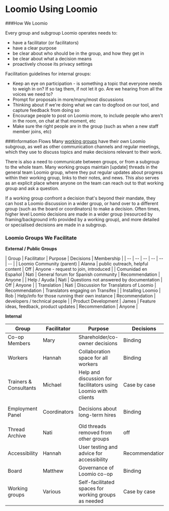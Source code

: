 # Loomio Using Loomio

###How We Loomio

Every group and subgroup Loomio operates needs to:

* have a facilitator (or facilitators)
* have a clear purpose
* be clear about who should be in the group, and how they get in
* be clear about what a decision means
* proactively choose its privacy settings

Facilitation guidelines for internal groups:

* Keep an eye on participation - is something a topic that everyone needs to weigh in on? If so tag them, if not let it go. Are we hearing from all the voices we need to?
* Prompt for proposals in more/many/most discussions
* Thinking about if we're doing what we can to dogfood on our tool, and capture feedback from doing so
* Encourage people to post on Loomio more, to include people who aren't in the room, on chat at that moment, etc
* Make sure the right people are in the group (such as when a new staff member joins, etc)

###Information Flows
Many [working groups](working_groups.html) have their own Loomio subgroup, as well as other communication channels and regular meetings, which they use to discuss topics and make decisions relevant to their work. 

There is also a need to communicate between groups, or from a subgroup to the whole team. Many working groups maintain [update] threads in the general team Loomio group, where they put regular updates about progress within their working group, links to their notes, and news. This also serves as an explicit place where anyone on the team can reach out to that working group and ask a question.

If a working group confront a decision that's beyond their mandate, they can host a Loomio discussion in a wider group, or hand over to a different group (such as the board or coordinators) to make a decision. Often times, higher level Loomio decisions are made in a wider group (resourced by framing/background info provided by a working group), and more detailed or specialised decisions are made in a subgroup.

### Loomio Groups We Facilitate

**External / Public Groups**

| Group | Facilitator | Purpose | Decisions | Membership |
| -- | -- | -- | -- | -- | -- |
| Loomio Community (parent) | Alanna | public outreach, helpful content | Off | Anyone - request to join, introduced | 
| Comunidad en Español | Nati | General forum for Spanish community | Recommendation | Anyone |
| Help / Ayuda | Nati | Questions not answered by documentation | Off | Anyone |
| Translation | Nati | Discussion for Translators of Loomio | Recommendation | Translators engaging on Transifex |
| Installing Loomio | Rob | Help/info for those running their own instance | Recommendation | developers / technical people |
| Product Development | James | Feature ideas, feedback, product updates | Recommendation | Anyone |

**Internal**

| Group | Facilitator | Purpose | Decisions | Membership |
| -- | -- | -- | -- | -- |
| Co-op Members | Mary | Shareholder/co-owner decisions | Binding | Member-shareholders |
| Workers | Hannah | Collaboration space for all workers | Binding | Staff participating in sprint |
| Trainers & Consultants | Michael | Help and discussion for facilitators using Loomio with clients | Case by case | by invitation |
| Employment Panel | Coordinators | Decisions about long-term hires | Binding | Selected by coordinators for each hire |
| Thread Archive | Nati | Old threads removed from other groups | off | internal staff, by request |
| Accessibility | Hannah | User testing and advice for accessibility | Recommendation | Accessibility users and developers |
| Board | Matthew | Governance of Loomio co-op | Binding | Directors |
| Working groups | Various | Self-facilitated spaces for working groups as needed | Case by case | members of working group |